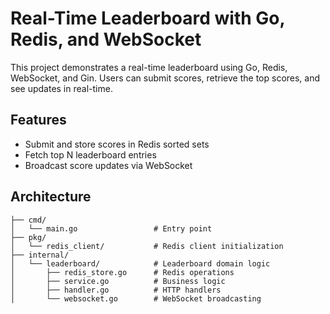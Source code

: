 # Real-Time Leaderboard with Go, Redis, and WebSocket

This project demonstrates a real-time leaderboard using Go, Redis, WebSocket, and Gin. Users can submit scores, retrieve the top scores, and see updates in real-time.

## Features

- Submit and store scores in Redis sorted sets
- Fetch top N leaderboard entries
- Broadcast score updates via WebSocket

## Architecture
```
├── cmd/
│   └── main.go                 # Entry point
├── pkg/
│   └── redis_client/           # Redis client initialization
├── internal/
│   └── leaderboard/            # Leaderboard domain logic
│       ├── redis_store.go      # Redis operations
│       ├── service.go          # Business logic
│       ├── handler.go          # HTTP handlers
│       └── websocket.go        # WebSocket broadcasting
```
